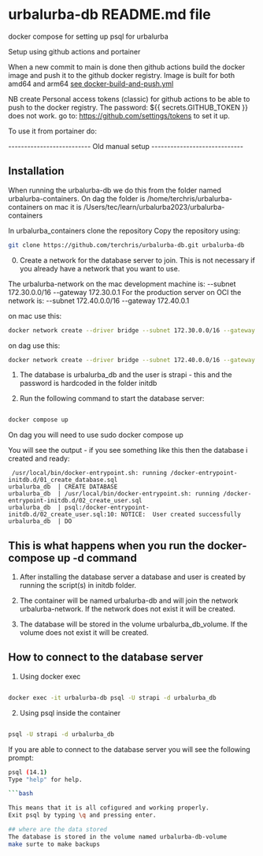 # urbalurba-db README.md file
docker compose for setting up psql for urbalurba

Setup using github actions and portainer

When a new commit to main is done then github actions build the docker image and push it to the github docker registry.
Image is built for both amd64 and arm64 [see docker-build-and-push.yml](.github/workflows/docker-build-and-push.yml)

NB create Personal access tokens (classic) for github actions to be able to push to the docker registry. The password: ${{ secrets.GITHUB_TOKEN }} does not work. go to: https://github.com/settings/tokens to set it up.


To use it from portainer do:



-------------------------- Old manual setup -----------------------------
## Installation

When running the urbalurba-db we do this from the folder named urbalurba-containers.
On dag the folder is /home/terchris/urbalurba-containers on mac it is /Users/tec/learn/urbalurba2023/urbalurba-containers

In urbalurba_containers clone the repository
Copy the repository using:
```bash
git clone https://github.com/terchris/urbalurba-db.git urbalurba-db
```




0. Create a network for the database server to join. This is not necessary if you already have a network that you want to use.

The urbalurba-network on the mac development machine is: --subnet 172.30.0.0/16 --gateway 172.30.0.1
For the production server on OCI the network is: --subnet 172.40.0.0/16 --gateway 172.40.0.1

on mac use this:
```bash
docker network create --driver bridge --subnet 172.30.0.0/16 --gateway 172.30.0.1 urbalurba-network
```
on dag use this:
```bash
docker network create --driver bridge --subnet 172.40.0.0/16 --gateway 172.40.0.1 urbalurba-network

```



1. The database is urbalurba_db and the user is strapi - this and the password is hardcoded in the folder initdb

2. Run the following command to start the database server:
```bash

docker compose up 

```
On dag you will need to use sudo docker compose up

You will see the output - if you see something like this then the database i created and ready:
```
 /usr/local/bin/docker-entrypoint.sh: running /docker-entrypoint-initdb.d/01_create_database.sql
urbalurba_db  | CREATE DATABASE
urbalurba_db  | /usr/local/bin/docker-entrypoint.sh: running /docker-entrypoint-initdb.d/02_create_user.sql
urbalurba_db  | psql:/docker-entrypoint-initdb.d/02_create_user.sql:10: NOTICE:  User created successfully
urbalurba_db  | DO
``` 


## This is what happens when you run the docker-compose up -d command

1. After installing the database server a database and user is created by running the script(s) in initdb folder.

2. The container will be named urbalurba-db and will join the network urbalurba-network. If the network does not exist it will be created.

3. The database will be stored in the volume urbalurba_db_volume. If the volume does not exist it will be created.


## How to connect to the database server

1. Using docker exec

```bash

docker exec -it urbalurba-db psql -U strapi -d urbalurba_db

```


2. Using psql inside the container

```bash

psql -U strapi -d urbalurba_db

```

If you are able to connect to the database server you will see the following prompt:

```bash
psql (14.1)
Type "help" for help.

```bash

This means that it is all cofigured and working properly.
Exit psql by typing \q and pressing enter.

## where are the data stored
The database is stored in the volume named urbalurba-db-volume
make surte to make backups


